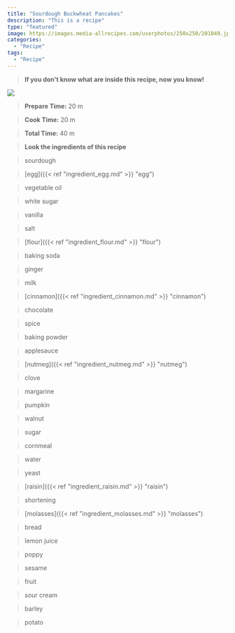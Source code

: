 ```yaml
---
title: "Sourdough Buckwheat Pancakes"
description: "This is a recipe"
type: "featured"
image: https://images.media-allrecipes.com/userphotos/250x250/201049.jpg
categories: 
  - "Recipe"
tags: 
  - "Recipe"
---
```



>**If you don't know what are inside this recipe, now you know!**

![](../images/Recipes-Banner.jpg)
> **Prepare Time:** 20 m


> **Cook Time:** 20 m


> **Total Time:** 40 m

> **Look the ingredients of this recipe**

> sourdough

> [egg]({{< ref "ingredient_egg.md" >}} "egg")

> vegetable oil

> white sugar

> vanilla

> salt

> [flour]({{< ref "ingredient_flour.md" >}} "flour")

> baking soda

> ginger

> milk

> [cinnamon]({{< ref "ingredient_cinnamon.md" >}} "cinnamon")

> chocolate

> spice

> baking powder

> applesauce

> [nutmeg]({{< ref "ingredient_nutmeg.md" >}} "nutmeg")

> clove

> margarine

> pumpkin

> walnut

> sugar

> cornmeal

> water

> yeast

> [raisin]({{< ref "ingredient_raisin.md" >}} "raisin")

> shortening

> [molasses]({{< ref "ingredient_molasses.md" >}} "molasses")

> bread

> lemon juice

> poppy

> sesame

> fruit

> sour cream

> barley

> potato

